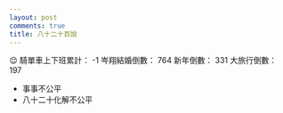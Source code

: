 ```yaml
---
layout: post
comments: true
title: 八十二十百說
---
```


:relieved:
騎單車上下班累計： -1
岑翔結婚倒數： 764
新年倒數： 331
大旅行倒數： 197

- 事事不公平
- 八十二十化解不公平
